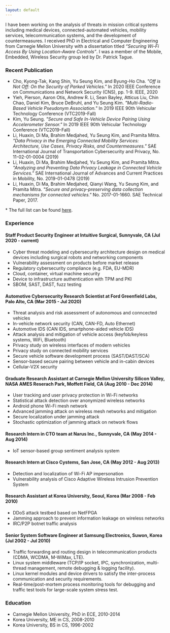 ```yaml
---
layout: default
---
```


I have been working on the analysis of threats in mission critical systems including medical devices, connected-automated vehicles, mobility services, telecommunication systems, and the development of countermeasures. I received PhD in Electrical and Computer Engineering from Carnegie Mellon University with a dissertation titled _“Securing Wi-Fi Access By Using Location-Aware Controls”_. I was a member of the Mobile, Embedded, Wireless Security group led by Dr. Patrick Tague. 

### Recent Publication

* Cho, Kyong-Tak, Kang Shin, Yu Seung Kim, and Byung-Ho Cha. _"Off is Not Off: On the Security of Parked Vehicles."_ In 2020 IEEE Conference on Communications and Network Security (CNS), pp. 1-9. IEEE, 2020
* Yieh, Pierson, Aaron Otis, Andrew R. Li, Sean Bayley, Atticus Liu, Chin Chao, Daniel Kim, Bruce DeBruhl, and Yu Seung Kim. _"Multi-Radio-Based Vehicle Pseudonym Association."_ In 2019 IEEE 90th Vehicular Technology Conference (VTC2019-Fall)
* Kim, Yu Seung. _"Secure and Safe In-Vehicle Device Pairing Using Accelerometer Sensor."_ In 2019 IEEE 90th Vehicular Technology Conference (VTC2019-Fall)
* Li, Huaxin, Di Ma, Brahim Medjahed, Yu Seung Kim, and Pramita Mitra. _"Data Privacy in the Emerging Connected Mobility Services: Architecture, Use Cases, Privacy Risks, and Countermeasures."_ SAE International Journal of Transportation Cybersecurity and Privacy, No. 11-02-01-0004 (2019)
* Li, Huaxin, Di Ma, Brahim Medjahed, Yu Seung Kim, and Pramita Mitra. _"Analyzing and Preventing Data Privacy Leakage in Connected Vehicle Services."_ SAE International Journal of Advances and Current Practices in Mobility, No. 2019-01-0478 (2019)
* Li, Huaxin, Di Ma, Brahim Medjahed, Qianyi Wang, Yu Seung Kim, and Pramita Mitra. _"Secure and privacy-preserving data collection mechanisms for connected vehicles."_ No. 2017-01-1660. SAE Technical Paper, 2017.

\* The full list can be found [here](https://www.linkedin.com/in/yu-seung-kim-4b25a024/details/publications/).

### Experience

#### Staff Product Security Engineer at Intuitive Surgical, Sunnyvale, CA (Jul 2020 - current)
- Cyber threat modeling and cybersecurity architecture design on medical devices including surgical robots and networking components
- Vulnerability assessment on products before market release
- Regulatory cybersecurity compliance (e.g. FDA, EU-MDR)
- Cloud, container, virtual machine security
- Device to infrastructure authentication with TPM and PKI
- SBOM, SAST, DAST, fuzz testing

#### Automotive Cybersecurity Research Scientist at Ford Greenfield Labs, Palo Alto, CA (Mar 2015 - Jul 2020)
- Threat analysis and risk assessment of autonomous and conncected vehicles
- In-vehicle network security (CAN, CAN-FD, Auto Ethernet)
- Automotive IDS (CAN IDS, smartphone-aided vehicle IDS)
- Attack analysis and mitigation of vehicle access (keyfob/keyless systems, WiFi, Bluetooth)
- Privacy study on wireless interfaces of modern vehicles
- Privacy study on connected mobility services
- Secure vehicle software development process (SAST/DAST/SCA)
- Sensor-based secure pairing between vehicle and in-cabin devices
- Cellular-V2X security

#### Graduate Research Assistant at Carnegie Mellon University Silicon Valley, NASA AMES Reserach Park, Moffett Field, CA (Aug 2010 - Dec 2014)
- User tracking and user privacy protection in Wi-Fi networks
- Statistical attack detection over anonymized wireless networks
- Android phone Wi-Fi mesh network
- Advanced jamming attack on wireless mesh networks and mitigation
- Secure localization under jamming attack
- Stochastic optimization of jamming attack on network flows

#### Research Intern in CTO team at Narus Inc., Sunnyvale, CA (May 2014 - Aug 2014)
- IoT sensor-based group sentiment analysis system

#### Research Intern at Cisco Cystems, San Jose, CA (May 2012 - Aug 2013)
- Detection and localization of Wi-Fi AP impersonation
- Vulnerability analysis of Cisco Adaptive Wireless Intrusion Prevention System

#### Research Assistant at Korea University, Seoul, Korea (Mar 2008 - Feb 2010)
- DDoS attack testbed based on NetFPGA
- Jamming approach to prevent information leakage on wireless networks
- IRC/P2P botnet traffic analysis

#### Senior System Software Engineer at Samsung Electronics, Suwon, Korea (Jul 2002 - Jul 2010)
- Traffic forwarding and routing design in telecommunication products (CDMA, WCDMA, M-WiMax, LTE).
- Linux system middleware (TCP/IP socket, IPC, synchronization, multi-thread management, remote debugging & logging facility).
- Linux kernel modules and device drivers to satisfy the inter-process communication and security requirements.
- Real-time/post-mortem process monitoring tools for debugging and traffic test tools for large-scale system stress test.

### Education
- Carnegie Mellon University, PhD in ECE, 2010-2014
- Korea University, ME in CS, 2008-2010
- Korea University, BS in CS, 1996-2002
